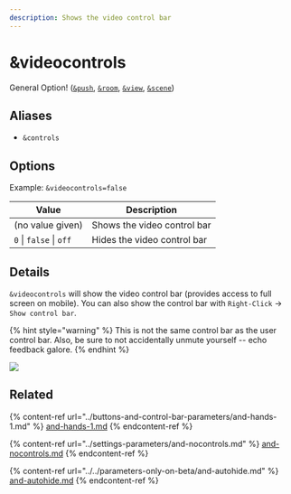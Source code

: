 ```yaml
---
description: Shows the video control bar
---
```


# \&videocontrols

General Option! ([`&push`](../../source-settings/push.md), [`&room`](../../general-settings/room.md), [`&view`](../view-parameters/view.md), [`&scene`](../view-parameters/scene.md))

## Aliases

* `&controls`

## Options

Example: `&videocontrols=false`

| Value                   | Description                 |
| ----------------------- | --------------------------- |
| (no value given)        | Shows the video control bar |
| `0` \| `false` \| `off` | Hides the video control bar |

## Details

`&videocontrols` will show the video control bar (provides access to full screen on mobile). You can also show the control bar with `Right-Click` -> `Show control bar`.

{% hint style="warning" %}
This is not the same control bar as the user control bar. Also, be sure to not accidentally unmute yourself -- echo feedback galore.
{% endhint %}

![](<../../.gitbook/assets/image (133) (1).png>)

## Related

{% content-ref url="../buttons-and-control-bar-parameters/and-hands-1.md" %}
[and-hands-1.md](../buttons-and-control-bar-parameters/and-hands-1.md)
{% endcontent-ref %}

{% content-ref url="../settings-parameters/and-nocontrols.md" %}
[and-nocontrols.md](../settings-parameters/and-nocontrols.md)
{% endcontent-ref %}

{% content-ref url="../../parameters-only-on-beta/and-autohide.md" %}
[and-autohide.md](../../parameters-only-on-beta/and-autohide.md)
{% endcontent-ref %}
